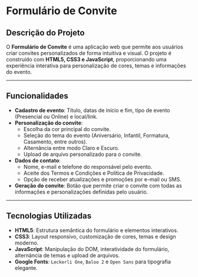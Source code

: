 # Formulário de Convite

## Descrição do Projeto
O **Formulário de Convite** é uma aplicação web que permite aos usuários criar convites personalizados de forma intuitiva e visual. O projeto é construído com **HTML5, CSS3 e JavaScript**, proporcionando uma experiência interativa para personalização de cores, temas e informações do evento.

---

## Funcionalidades
- **Cadastro de evento**: Título, datas de início e fim, tipo de evento (Presencial ou Online) e local/link.  
- **Personalização do convite**:
  - Escolha da cor principal do convite.
  - Seleção do tema do evento (Aniversário, Infantil, Formatura, Casamento, entre outros).  
  - Alternância entre modo Claro e Escuro.
  - Upload de arquivo personalizado para o convite.
- **Dados de contato**:
  - Nome, e-mail e telefone do responsável pelo evento.
  - Aceite dos Termos e Condições e Política de Privacidade.
  - Opção de receber atualizações e promoções por e-mail ou SMS.
- **Geração do convite**: Botão que permite criar o convite com todas as informações e personalizações definidas pelo usuário.

---

## Tecnologias Utilizadas
- **HTML5**: Estrutura semântica do formulário e elementos interativos.  
- **CSS3**: Layout responsivo, customização de cores, temas e design moderno.  
- **JavaScript**: Manipulação do DOM, interatividade do formulário, alternância de temas e upload de arquivos.  
- **Google Fonts**: `Leckerli One`, `Baloo 2` e `Open Sans` para tipografia elegante.

